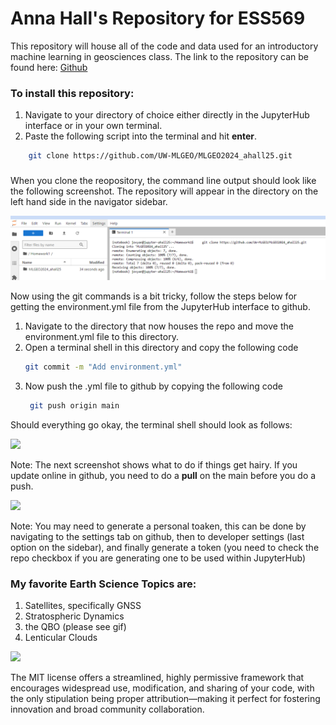 # Anna Hall's Repository for ESS569

This repository will house all of the code and data used for an introductory machine learning in geosciences class. The link to the repository can be found here: [Github](https://github.com/UW-MLGEO/MLGEO2024_ahall25)

### To install this repository:
1. Navigate to your directory of choice either directly in the JupyterHub interface or in your own terminal.
2. Paste the following script into the terminal and hit **enter**.
```bash
    git clone https://github.com/UW-MLGEO/MLGEO2024_ahall25.git
```
### 
When you clone the reopository, the command line output should look like the following screenshot. The repository will appear in the directory on the left hand side in the navigator sidebar.
  
<img src="CloneRepoScreenshot.png"/>

Now using the git commands is a bit tricky, follow the steps below for getting the environment.yml file from the JupyterHub interface to github.
1. Navigate to the directory that now houses the repo and move the environment.yml file to this directory.
2. Open a terminal shell in this directory and copy the following code
    ```bash
    git commit -m "Add environment.yml"
    ```
3. Now push the .yml file to github by copying the following code
   ```bash
    git push origin main
    ```
Should everything go okay, the terminal shell should look as follows:

<img src="GitAddScreenshot.png"/>

Note: The next screenshot shows what to do if things get hairy. If you update online in github, you need to do a **pull** on the main before you do a push.

<img src="GitCommandsScreenshot.png"/>

Note: You may need to generate a personal toaken, this can be done by navigating to the settings tab on github, then to developer settings (last option on the sidebar), and finally generate a token (you need to check the repo checkbox if you are generating one to be used within JupyterHub)

### My favorite Earth Science Topics are:
1. Satellites, specifically GNSS
2. Stratospheric Dynamics
3. the QBO (please see gif)
4. Lenticular Clouds

![]([https://example.com/path_to_your_image.gif](https://github.com/UW-MLGEO/MLGEO2024_ahall25/blob/main/qboGif.gif))

The MIT license offers a streamlined, highly permissive framework that encourages widespread use, modification, and sharing of your code, with the only stipulation being proper attribution—making it perfect for fostering innovation and broad community collaboration.

